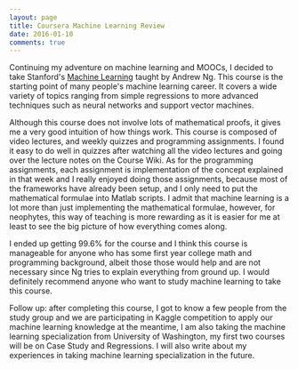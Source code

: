 ```yaml
---
layout: page
title: Coursera Machine Learning Review
date: 2016-01-10
comments: true
---
```


Continuing my adventure on machine learning and MOOCs, I decided to take Stanford's [Machine Learning](https://www.coursera.org/learn/machine-learning/) taught by Andrew Ng. This course is the starting
point of many people's machine learning career. It covers a wide variety of topics ranging from simple regressions to more
advanced techniques such as neural networks and support vector machines.

Although this course does not involve lots of mathematical proofs, it gives me a very good intuition of how things work.
This course is composed of video lectures, and weekly quizzes and programming assignments. I found it easy to do well
in quizzes after watching all the video lectures and going over the lecture notes on the Course Wiki. As for the programming
assignments, each assignment is implementation of the concept explained in that week and I really enjoyed doing
those assignments, because most of the frameworks have already been setup, and I only need to put the mathematical formulae
into Matlab scripts. I admit that machine learning is a lot more than just implementing the mathematical formulae, however, for
neophytes, this way of teaching is more rewarding as it is easier for me at least to see the big picture of how everything comes
along.

 
I ended up getting 99.6% for the course and I think this course is manageable for anyone who has some first year college math
and programming background, albeit those those would help and are not necessary since Ng tries to explain everything from ground up.
I would definitely recommend anyone who want to study machine learning to take this course.

Follow up: after completing this course, I got to know a few people from the study group and we are participating in Kaggle competition to
apply our machine learning knowledge at the meantime, I am also taking the machine learning specialization from University of Washington,
my first two courses will be on Case Study and Regressions. I will also write about my experiences in taking machine learning specialization
in the future.
